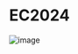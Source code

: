# EC2024



![image](https://github.com/winter20110101/EC2024/assets/162284243/c755bb10-9fb7-44b4-8885-0e667934f682)
